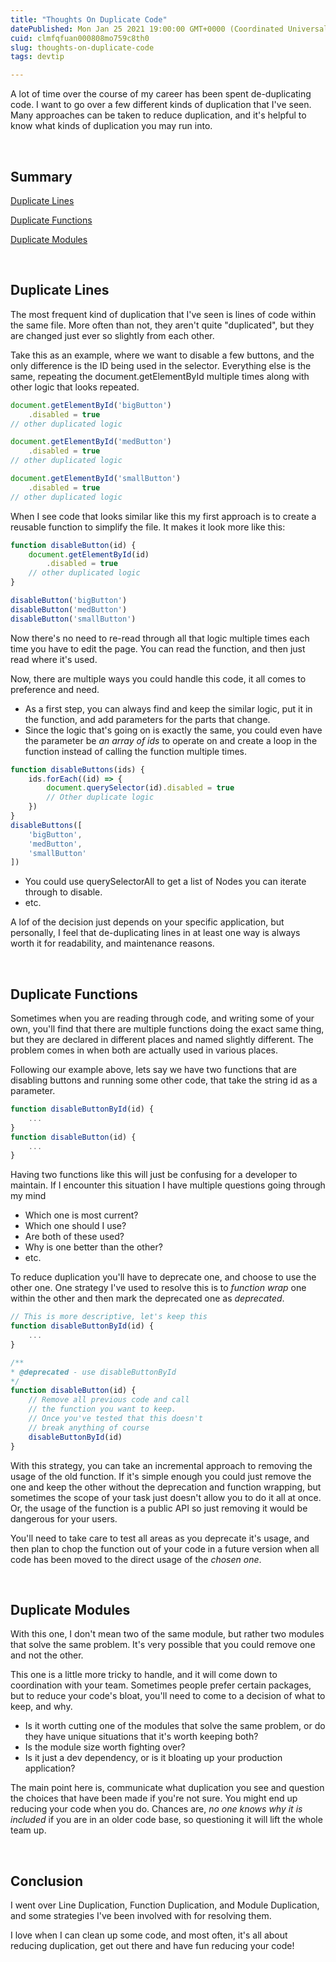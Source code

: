 ```yaml
---
title: "Thoughts On Duplicate Code"
datePublished: Mon Jan 25 2021 19:00:00 GMT+0000 (Coordinated Universal Time)
cuid: clmfqfuan000808mo759c8th0
slug: thoughts-on-duplicate-code
tags: devtip

---
```


A lot of time over the course of my career has been spent de-duplicating code.  I want to go over a few different kinds of duplication that I've seen.  Many approaches can be taken to reduce duplication, and it's helpful to know what kinds of duplication you may run into.

&nbsp;
## Summary
[Duplicate Lines](#duplicate-lines)

[Duplicate Functions](#duplicate-functions)

[Duplicate Modules](#duplicate-modules)

&nbsp;
## Duplicate Lines <span id="duplicate-lines"/>

The most frequent kind of duplication that I've seen is lines of code within the same file.  More often than not, they aren't quite "duplicated", but they are changed just ever so slightly from each other.

Take this as an example, where we want to disable a few buttons, and the only difference is the ID being used in the selector.  Everything else is the same, repeating the document.getElementById multiple times along with other logic that looks repeated.
```js
document.getElementById('bigButton')
    .disabled = true
// other duplicated logic

document.getElementById('medButton')
    .disabled = true
// other duplicated logic

document.getElementById('smallButton')
    .disabled = true
// other duplicated logic
```

When I see code that looks similar like this my first approach is to create a reusable function to simplify the file.  It makes it look more like this:
```js
function disableButton(id) {
    document.getElementById(id)
        .disabled = true
    // other duplicated logic
}

disableButton('bigButton')
disableButton('medButton')
disableButton('smallButton')
```

Now there's no need to re-read through all that logic multiple times each time you have to edit the page.  You can read the function, and then just read where it's used.

Now, there are multiple ways you could handle this code, it all comes to preference and need.
- As a first step, you can always find and keep the similar logic, put it in the function, and add parameters for the parts that change.
- Since the logic that's going on is exactly the same, you could even have the parameter be _an array of ids_ to operate on and create a loop in the function instead of calling the function multiple times.
```js
function disableButtons(ids) {
    ids.forEach((id) => {
        document.querySelector(id).disabled = true
        // Other duplicate logic
    })
}
disableButtons([
    'bigButton',
    'medButton',
    'smallButton'
])
```

- You could use querySelectorAll to get a list of Nodes you can iterate through to disable.
- etc.

A lof of the decision just depends on your specific application, but personally, I feel that de-duplicating lines in at least one way is always worth it for readability, and maintenance reasons.

&nbsp;
## Duplicate Functions <span id="duplicate-functions"/>

Sometimes when you are reading through code, and writing some of your own, you'll find that there are multiple functions doing the exact same thing, but they are declared in different places and named slightly different.  The problem comes in when both are actually used in various places.

Following our example above, lets say we have two functions that are disabling buttons and running some other code, that take the string id as a parameter.
```js
function disableButtonById(id) {
    ...
}
function disableButton(id) {
    ...
}
```

Having two functions like this will just be confusing for a developer to maintain.  If I encounter this situation I have multiple questions going through my mind
- Which one is most current?
- Which one should I use?
- Are both of these used?
- Why is one better than the other?
- etc.

To reduce duplication you'll have to deprecate one, and choose to use the other one.  One strategy I've used to resolve this is to _function wrap_ one within the other and then mark the deprecated one as _deprecated_.
```js
// This is more descriptive, let's keep this
function disableButtonById(id) {
    ...
}

/**
* @deprecated - use disableButtonById
*/
function disableButton(id) {
    // Remove all previous code and call
    // the function you want to keep.
    // Once you've tested that this doesn't
    // break anything of course
    disableButtonById(id)
}
```

With this strategy, you can take an incremental approach to removing the usage of the old function.  If it's simple enough you could just remove the one and keep the other without the deprecation and function wrapping, but sometimes the scope of your task just doesn't allow you to do it all at once.  Or, the usage of the function is a public API so just removing it would be dangerous for your users.

You'll need to take care to test all areas as you deprecate it's usage, and then plan to chop the function out of your code in a future version when all code has been moved to the direct usage of the _chosen one_.

&nbsp;
## Duplicate Modules <span id="duplicate-modules"/>

With this one, I don't mean two of the same module, but rather two modules that solve the same problem.  It's very possible that you could remove one and not the other.

This one is a little more tricky to handle, and it will come down to coordination with your team.  Sometimes people prefer certain packages, but to reduce your code's bloat, you'll need to come to a decision of what to keep, and why.
- Is it worth cutting one of the modules that solve the same problem, or do they have unique situations that it's worth keeping both?
- Is the module size worth fighting over?
- Is it just a dev dependency, or is it bloating up your production application?

The main point here is, communicate what duplication you see and question the choices that have been made if you're not sure.  You might end up reducing your code when you do.  Chances are, _no one knows why it is included_ if you are in an older code base, so questioning it will lift the whole team up.

&nbsp;
## Conclusion

I went over Line Duplication, Function Duplication, and Module Duplication, and some strategies I've been involved with for resolving them.

I love when I can clean up some code, and most often, it's all about reducing duplication, get out there and have fun reducing your code!